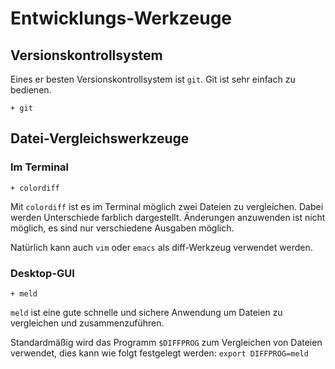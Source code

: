 # Entwicklungs-Werkzeuge

## Versionskontrollsystem

Eines er besten Versionskontrollsystem ist `git`. Git ist sehr einfach zu bedienen.

    + git


## Datei-Vergleichswerkzeuge

### Im Terminal

    + colordiff

Mit `colordiff` ist es im Terminal möglich zwei  Dateien zu vergleichen. Dabei werden Unterschiede farblich dargestellt. Änderungen anzuwenden ist nicht möglich, es sind nur verschiedene Ausgaben möglich.

<!--
Alternativen: 

    - ydiff
-->

Natürlich kann auch `vim` oder `emacs` als diff-Werkzeug verwendet werden.

### Desktop-GUI

    + meld

`meld` ist eine gute schnelle und sichere Anwendung um Dateien zu vergleichen und zusammenzuführen. 

<!--
`meld` wurde mit folgenden Alternativen verglichen: 

    - diffuse
    - kdiff3
    - kompare
    - xxdiff
-->

Standardmäßig wird das Programm `$DIFFPROG` zum Vergleichen von Dateien verwendet, dies kann wie folgt festgelegt werden:
`export DIFFPROG=meld`
